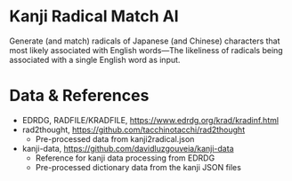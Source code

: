 # Kanji Radical Match AI
Generate (and match) radicals of Japanese (and Chinese) characters that most likely associated with English words—The likeliness of radicals being associated with a single English word as input.

# Data & References
- EDRDG, RADFILE/KRADFILE, https://www.edrdg.org/krad/kradinf.html
- rad2thought, https://github.com/tacchinotacchi/rad2thought
  - Pre-processed data from kanji2radical.json
- kanji-data, https://github.com/davidluzgouveia/kanji-data
  - Reference for kanji data processing from EDRDG
  - Pre-processed dictionary data from the kanji JSON files
